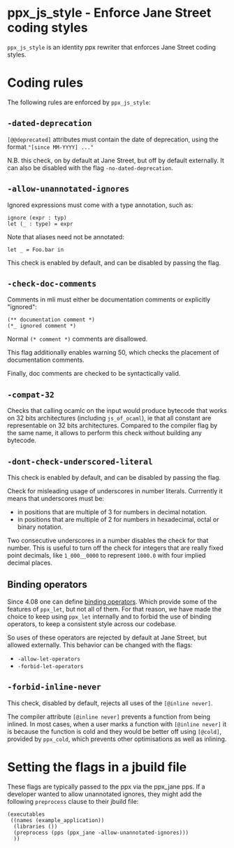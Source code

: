 ppx_js_style - Enforce Jane Street coding styles
================================================

`ppx_js_style` is an identity ppx rewriter that enforces Jane Street coding
styles.

# Coding rules

The following rules are enforced by `ppx_js_style`:

## `-dated-deprecation`

`[@@deprecated]` attributes must contain the date of deprecation, using the
format `"[since MM-YYYY] ..."`

N.B. this check, on by default at Jane Street, but off by default externally. It
can also be disabled with the flag `-no-dated-deprecation`.

## `-allow-unannotated-ignores`

Ignored expressions must come with a type annotation, such as:
```
ignore (expr : typ)
let (_ : type) = expr
```
Note that aliases need not be annotated:
```
let _ = Foo.bar in
```

This check is enabled by default, and can be disabled by passing the flag.

## `-check-doc-comments`

Comments in mli must either be documentation comments or explicitly "ignored":
```
(** documentation comment *)
(*_ ignored comment *)
```
Normal `(* comment *)` comments are disallowed.

This flag additionally enables warning 50, which checks the placement of
documentation comments.

Finally, doc comments are checked to be syntactically valid.

## `-compat-32`

Checks that calling ocamlc on the input would produce bytecode that works on 32
bits architectures (including `js_of_ocaml`), ie that all constant are
representable on 32 bits architectures. Compared to the compiler flag by the
same name, it allows to perform this check without building any bytecode.

## `-dont-check-underscored-literal`

This check is enabled by default, and can be disabled by passing the flag.

Check for misleading usage of underscores in number literals. Currrently it
means that underscores must be:

* in positions that are multiple of 3 for numbers in decimal notation.
* in positions that are multiple of 2 for numbers in hexadecimal, octal or
binary notation.

Two consecutive underscores in a number disables the check for that number. This
is useful to turn off the check for integers that are really fixed point
decimals, like `1_000__0000` to represent `1000.0` with four implied decimal
places.

## Binding operators

Since 4.08 one can define
[binding operators](http://caml.inria.fr/pub/docs/manual-ocaml/manual046.html).
Which provide some of the features of `ppx_let`, but not all of them.
For that reason, we have made the choice to keep using `ppx_let` internally and
to forbid the use of binding operators, to keep a consistent style across our
codebase.

So uses of these operators are rejected by default at Jane Street, but allowed
externally.
This behavior can be changed with the flags:
- `-allow-let-operators`
- `-forbid-let-operators`

## `-forbid-inline-never`

This check, disabled by default, rejects all uses of the `[@inline never]`.

The compiler attribute `[@inline never]` prevents a function from being inlined.
In most cases, when a user marks a function with `[@inline never]` it is because
the function is cold and they would be better off using `[@cold]`, provided
by `ppx_cold`, which prevents other optimisations as well as inlining.

# Setting the flags in a jbuild file

These flags are typically passed to the ppx via the ppx_jane pps. If a developer
wanted to allow unannotated ignores, they might add the following `preprocess`
clause to their jbuild file:

```
(executables
 ((names (example_application))
  (libraries ())
  (preprocess (pps (ppx_jane -allow-unannotated-ignores)))
  ))
```
